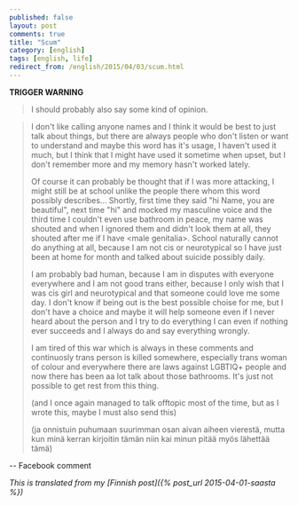 ```yaml
---
published: false
layout: post
comments: true
title: "Scum"
category: [english]
tags: [english, life]
redirect_from: /english/2015/04/03/scum.html
---
```


**TRIGGER WARNING**

> I should probably also say some kind of opinion.

> I don't like calling anyone names and I think it would be best to just
> talk about things, but there are always people who don't listen or
> want to understand and maybe this word has it's usage, I haven't used it
> much, but I think that I might have used it sometime when upset, but
> I don't remember more and my memory hasn't worked lately.
>
> Of course it can probably be thought that if I was more attacking,
> I might still be at school unlike the people there whom this word
> possibly describes... Shortly, first time they said "hi Name, you are
> beautiful", next time "hi" and mocked my masculine voice and the third
> time I couldn't even use bathroom in peace, my name was shouted and
> when I ignored them and didn't look them at all, they shouted after me
> if I have \<male genitalia\>. School naturally cannot do anything at
> all, because I am not cis or neurotypical so I have just been at home
> for month and talked about suicide possibly daily.
>
> I am probably bad human, because I am in disputes with everyone
> everywhere and I am not good trans either, because I only wish that I
> was cis girl and neurotypical and that someone could love me some day. I
> don't know if being out is the best possible choise for me, but I don't
> have a choice and maybe it will help someone even if I never heard about
> the person and I try to do everything I can even if nothing ever succeeds
> and I always do and say everything wrongly.
>
> I am tired of this war which is always in these comments and continuosly
> trans person is killed somewhere, especially trans woman of colour
> and everywhere there are laws against LGBTIQ+ people and now there has
> been aa lot talk about those bathrooms. It's just not possible to get
> rest from this thing.
>
> (and I once again managed to talk offtopic most of the time, but as I
> wrote this, maybe I must also send this)
>
> (ja onnistuin puhumaan suurimman osan aivan aiheen vierestä, mutta kun 
> minä kerran kirjoitin tämän niin kai minun pitää myös lähettää tämä)

-- Facebook comment

*This is translated from my [Finnish post]({% post_url 2015-04-01-saasta %})*
